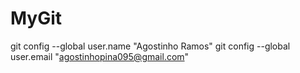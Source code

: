 # MyGit

git config --global user.name "Agostinho Ramos"
git config --global user.email "agostinhopina095@gmail.com"